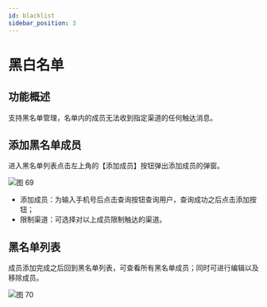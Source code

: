 ```yaml
---
id: blacklist
sidebar_position: 3
---
```


# 黑白名单

## 功能概述

支持黑名单管理，名单内的成员无法收到指定渠道的任何触达消息。

## 添加黑名单成员

进入黑名单列表点击左上角的【添加成员】按钮弹出添加成员的弹窗。

![图 69](/img/66f00106f3be2226714ee78a45815b3da60aa2a4ae48d841019b720c0fb52e19.png)

- 添加成员：为输入手机号后点击查询按钮查询用户，查询成功之后点击添加按钮；
- 限制渠道：可选择对以上成员限制触达的渠道。

## 黑名单列表

成员添加完成之后回到黑名单列表，可查看所有黑名单成员；同时可进行编辑以及移除成员。

![图 70](/img/1f1cff3afd4ddbea22049a8b6b43de407981f293fde43870e5026fbeee6b76cd.png)


